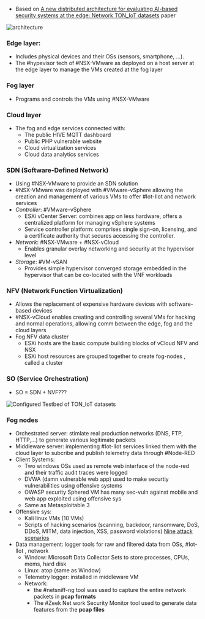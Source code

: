 - Based on [A new distributed architecture for evaluating AI-based security systems at the edge: Network TON_IoT datasets](https://www.researchgate.net/publication/352055999_A_new_distributed_architecture_for_evaluating_AI-based_security_systems_at_the_edge_Network_TON_IoT_datasets) paper


![architecture](<img/proposed dynamic architecture.png>)
### Edge layer: 
- Includes physical devices and their OSs (sensors, smartphone, …). 
- The #hypevisor tech of #NSX-VMware as deployed on a host server at the edge layer to manage the VMs created at the fog layer
### Fog layer
- Programs and controls the VMs using #NSX-VMware
### Cloud layer 
- The fog and edge services connected with:
	- The public HIVE MQTT dashboard
	- Public PHP vulnerable website
	- Cloud virtualization services
	- Cloud data analytics services
### SDN (Software-Defined Network)
- Using #NSX-VMware to provide an SDN solution
- #NSX-VMware  was deployed with #VMware-vSphere allowing the creation and management of various VMs to offer #Iot-IIot and network services
- *Controller*: #VMware-vSphere
	- ESXi vCenter Server: combines app on less hardware, offers a centralized platform for managing vSphere systems
	- Service controller platform: comprises single sign-on, licensing, and a certificate authority that secures accessing the controller.
- *Network*: #NSX-VMware + #NSX-vCloud 
	- Enables granular overlay networking and security at the hypervisor level
- *Storage*: #VM-vSAN
	- Provides simple hypervisor converged storage embedded in the hypervisor that can be co-located with the VNF workloads
### NFV (Network Function Virtualization)
- Allows the replacement of expensive hardware devices with software-based devices
- #NSX-vCloud enables creating and controlling several VMs for hacking and normal operations, allowing comm between the edge, fog and the cloud layers
- Fog NFV data cluster
	- ESXi hosts are the basic compute building blocks of vCloud NFV and NSX 
	- ESXi host resources are grouped together to create fog-nodes , called a cluster
### SO (Service Orchestration)
- SO = SDN + NVF???



![Configured Testbed of TON_IoT datasets](<img/Configured Testbed of TON_IoT datasets.png>)
### Fog nodes
- Orchestrated server: stimlate real production networks (DNS, FTP, HTTP,…) to generate various legitimate packets
- Middleware server: implementing #Iot-IIot  services linked them with the cloud layer to subcribe and publish telemetry data through #Node-RED
- Client Systems:
	- Two windows OSs used as remote web interface of the node-red and their traffic audit traces were logged
	- DVWA (damn vulnerable web app) used to make securtiy vulnerabilities using offensive systems
	- OWASP security Sphered VM has many sec-vuln against mobile and web app exploited using offensive sys
	- Same as Metasploitable 3
- Offensive sys:
	- Kali linux VMs (10 VMs) 
	- Scripts of hacking scenarios (scanning, backdoor, ransomware, DoS, DDoS, MITM, data injection, XSS, password violations) [Nine attack scenarios](/dataset_note/Nine%20attack%20scenarios.md)
- Data management: logger tools for raw and filtered data from OSs, #Iot-IIot , network
	- Window: Microsoft Data Collector Sets to store processes, CPUs, mems, hard disk
	- Linux: atop (same as Window)
	- Telemetry logger: installed in middleware VM
	- Network: 
		- the #netsniff-ng tool was used to capture the entire network packets in **pcap formats** 
		- The #Zeek Net work Security Monitor tool used to generate data features from the **pcap files**